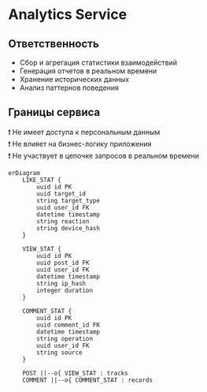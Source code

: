 # Analytics Service

## Ответственность
- Сбор и агрегация статистики взаимодействий
- Генерация отчетов в реальном времени
- Хранение исторических данных
- Анализ паттернов поведения

## Границы сервиса
❗ Не имеет доступа к персональным данным  
❗ Не влияет на бизнес-логику приложения  
❗ Не участвует в цепочке запросов в реальном времени

```mermaid
erDiagram
    LIKE_STAT {
        uuid id PK
        uuid target_id
        string target_type
        uuid user_id FK
        datetime timestamp
        string reaction
        string device_hash
    }
    
    VIEW_STAT {
        uuid id PK
        uuid post_id FK
        uuid user_id FK
        datetime timestamp
        string ip_hash
        integer duration
    }
    
    COMMENT_STAT {
        uuid id PK
        uuid comment_id FK
        datetime timestamp
        string operation
        uuid user_id FK
        string source
    }
    
    POST ||--o{ VIEW_STAT : tracks
    COMMENT ||--o{ COMMENT_STAT : records
```